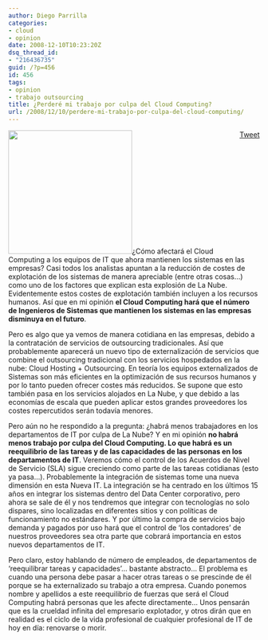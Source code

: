 ```yaml
---
author: Diego Parrilla
categories:
- cloud
- opinion
date: 2008-12-10T10:23:20Z
dsq_thread_id:
- "216436735"
guid: /?p=456
id: 456
tags:
- opinion
- trabajo outsourcing
title: ¿Perderé mi trabajo por culpa del Cloud Computing?
url: /2008/12/10/perdere-mi-trabajo-por-culpa-del-cloud-computing/
---
```


<div style="float: right; margin-left: 10px;">
  <a href="https://twitter.com/share" class="twitter-share-button" data-via="nubeblog" data-hashtags="opinion,trabajo+outsourcing" data-count="vertical" data-url="/2008/12/10/perdere-mi-trabajo-por-culpa-del-cloud-computing/">Tweet</a>
</div>

[<img class="aligncenter size-full wp-image-458" title="cola-del-paro" src="/wp-content/uploads/cola-del-paro.jpg" alt="" width="248" height="248" srcset="/wp-content/uploads/cola-del-paro.jpg 248w, /wp-content/uploads/cola-del-paro-150x150.jpg 150w" sizes="(max-width: 248px) 100vw, 248px" />](/wp-content/uploads/cola-del-paro.jpg)¿Cómo afectará el Cloud Computing a los equipos de IT que ahora mantienen los sistemas en las empresas? Casi todos los analistas apuntan a la reducción de costes de explotación de los sistemas de manera apreciable (entre otras cosas&#8230;) como uno de los factores que explican esta explosión de La Nube. Evidentemente estos costes de explotación también incluyen a los recursos humanos. Así que en mi opinión **el Cloud Computing hará que el número de Ingenieros de Sistemas que mantienen los sistemas en las empresas disminuya en el futuro**.

Pero es algo que ya vemos de manera cotidiana en las empresas, debido a la contratación de servicios de outsourcing tradicionales. Así que probablemente aparecerá un nuevo tipo de externalización de servicios que combine el outsourcing tradicional con los servicios hospedados en la nube: Cloud Hosting + Outsourcing. En teoría los equipos externalizados de Sistemas son más eficientes en la optimización de sus recursos humanos y por lo tanto pueden ofrecer costes más reducidos. Se supone que esto también pasa en los servicios alojados en La Nube, y que debido a las economías de escala que pueden aplicar estos grandes proveedores los costes repercutidos serán todavía menores.

Pero aún no he respondido a la pregunta: ¿habrá menos trabajadores en los departamentos de IT por culpa de La Nube? Y en mi opinión **no habrá menos trabajo por culpa del Cloud Computing. Lo que habrá es un reequilibrio de las tareas y de las capacidades de las personas en los departamentos de IT**. Veremos cómo el control de los Acuerdos de Nivel de Servicio (SLA) sigue creciendo como parte de las tareas cotidianas (esto ya pasa&#8230;). Probablemente la integración de sistemas tome una nueva dimensión en esta Nueva IT. La integración se ha centrado en los últimos 15 años en integrar los sistemas dentro del Data Center corporativo, pero ahora se sale de él y nos tendremos que integrar con tecnologías no solo dispares, sino localizadas en diferentes sitios y con políticas de funcionamiento no estándares. Y por último la compra de servicios bajo demanda y pagados por uso hará que el control de &#8216;los contadores&#8217; de nuestros proveedores sea otra parte que cobrará importancia en estos nuevos departamentos de IT.

Pero claro, estoy hablando de número de empleados, de departamentos de &#8216;reequilibrar tareas y capacidades&#8217;&#8230; bastante abstracto&#8230; El problema es cuando una persona debe pasar a hacer otras tareas o se prescinde de él porque se ha externalizado su trabajo a otra empresa. Cuando ponemos nombre y apellidos a este reequilibrio de fuerzas que será el Cloud Computing habrá personas que les afecte directamente&#8230; Unos pensarán que es la crueldad infinita del empresario explotador, y otros dirán que en realidad es el ciclo de la vida profesional de cualquier profesional de IT de hoy en día: renovarse o morir.
